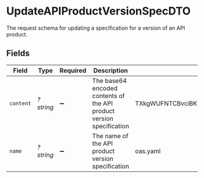 # UpdateAPIProductVersionSpecDTO

The request schema for updating a specification for a version of an API product.


## Fields

| Field                                                                | Type                                                                 | Required                                                             | Description                                                          | Example                                                              |
| -------------------------------------------------------------------- | -------------------------------------------------------------------- | -------------------------------------------------------------------- | -------------------------------------------------------------------- | -------------------------------------------------------------------- |
| `content`                                                            | *?string*                                                            | :heavy_minus_sign:                                                   | The base64 encoded contents of the API product version specification | TXkgWUFNTCBvciBKU09OIGZvcm1hdHRlZCBPQVMgY29udGVudA==                 |
| `name`                                                               | *?string*                                                            | :heavy_minus_sign:                                                   | The name of the API product version specification                    | oas.yaml                                                             |